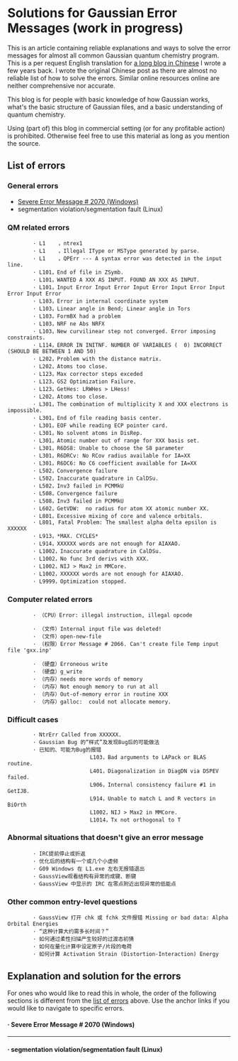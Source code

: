# Solutions for Gaussian Error Messages (work in progress)
This is an article containing reliable explanations and ways to solve the error messages for almost all common Gaussian quantum chemistry program. This is a per request English translation for [a long blog in Chinese](http://bbs.keinsci.com/thread-4829-1-1.html) I wrote a few years back. I wrote the original Chinese post as there are almost no reliable list of how to solve the errors. Similar online resources online are neither comprehensive nor accurate.

This blog is for people with basic knowledge of how Gaussian works, what's the basic structure of Gaussian files, and a basic understanding of quantum chemistry.

Using (part of) this blog in commercial setting (or for any profitable action) is prohibited. Otherwise feel free to use this material as long as you mention the source.

## List of errors
### General errors
 * [Severe Error Message # 2070 (Windows)](#SevereErrorMessage)
 * segmentation violation/segmentation fault (Linux)
### QM related errors
            · L1    ，ntrex1
            · L1    ，Illegal IType or MSType generated by parse.
            · L1    ，QPErr --- A syntax error was detected in the input line.
            · L101，End of file in ZSymb.
            · L101，WANTED A XXX AS INPUT. FOUND AN XXX AS INPUT.
            · L101，Input Error Input Error Input Error Input Error Input Error Input Error
            · L103，Error in internal coordinate system
            · L103，Linear angle in Bend; Linear angle in Tors
            · L103，FormBX had a problem
            · L103，NRF ne Abs NRFX
            · L103，New curvilinear step not converged. Error imposing constraints.
            · L114，ERROR IN INITNF. NUMBER OF VARIABLES (  0) INCORRECT (SHOULD BE BETWEEN 1 AND 50)
            · L202，Problem with the distance matrix.
            · L202，Atoms too close.
            · L123，Max corrector steps exceded
            · L123，GS2 Optimization Failure.
            · L123，GetHes: LRWHes > LHess!
            · L202，Atoms too close.
            · L301，The combination of multiplicity X and XXX electrons is impossible.
            · L301，End of file reading basis center.
            · L301，EOF while reading ECP pointer card.
            · L301，No solvent atoms in DisRep.
            · L301，Atomic number out of range for XXX basis set.
            · L301，R6DS8: Unable to choose the S8 parameter
            · L301，R6DRCv: No RCov radius available for IA=XX
            · L301，R6DC6: No C6 coefficient available for IA=XX
            · L502，Convergence failure
            · L502，Inaccurate quadrature in CalDSu.
            · L502，Inv3 failed in PCMMkU
            · L508，Convergence failure
            · L508，Inv3 failed in PCMMkU
            · L602，GetVDW:  no radius for atom XX atomic number XX.
            · L801，Excessive mixing of core and valence orbitals.
            · L801, Fatal Problem: The smallest alpha delta epsilon is XXXXXX
            · L913，*MAX. CYCLES*
            · L914，XXXXXX words are not enough for AIAXAO.
            · L1002，Inaccurate quadrature in CalDSu.
            · L1002，No func 3rd derivs with XXX.
            · L1002，NIJ > Max2 in MMCore.
            · L1002，XXXXXX words are not enough for AIAXAO.
            · L9999，Optimization stopped.
### Computer related errors
            · （CPU）Error: illegal instruction, illegal opcode

            · （文件）Internal input file was deleted!
            · （文件）open-new-file
            · （权限）Error Message # 2066. Can't create file Temp input file 'gxx.inp'

            · （硬盘）Erroneous write
            · （硬盘）g_write
            · （内存）needs more words of memory
            · （内存）Not enough memory to run at all
            · （内存）Out-of-memory error in routine XXX
            · （内存）galloc:  could not allocate memory.
### Difficult cases
            · NtrErr Called from XXXXXX.
            · Gaussian Bug 的“样式”及发现Bug后的可能做法
            · 已知的、可能为Bug的报错
                              L103，Bad arguments to LAPack or BLAS routine.
                              L401，Diagonalization in DiagDN via DSPEV failed.
                              L906，Internal consistency failure #1 in GetIJB.
                              L914，Unable to match L and R vectors in BiOrth
                              L1002，NIJ > Max2 in MMCore.
                              L1014，Tx not orthogonal to T
### Abnormal situations that doesn't give an error message
            · IRC提前停止或折返
            · 优化后的结构有一个或几个小虚频
            · G09 Windows 在 L1.exe 左右无报错退出
            · GaussView观看结构有异常的成键、断键
            · GaussView 中显示的 IRC 在零点附近出现异常的低能点
### Other common entry-level questions
            · GaussView 打开 chk 或 fchk 文件报错 Missing or bad data: Alpha Orbital Energies
            · “这种计算大约需多长时间？”
            · 如何通过柔性扫描产生较好的过渡态初猜
            · 如何在量化计算中设定原子/片段的电荷
            · 如何计算 Activation Strain (Distortion-Interaction) Energy
            

## Explanation and solution for the errors
For ones who would like to read this in whole, the order of the following sections is different from the [list of errors](#List-of-errors) above. Use the anchor links if you would like to navigate to specific errors.

<a name="SevereErrorMessage"></a>
####  · Severe Error Message # 2070 (Windows)
___
####  · segmentation violation/segmentation fault (Linux)
